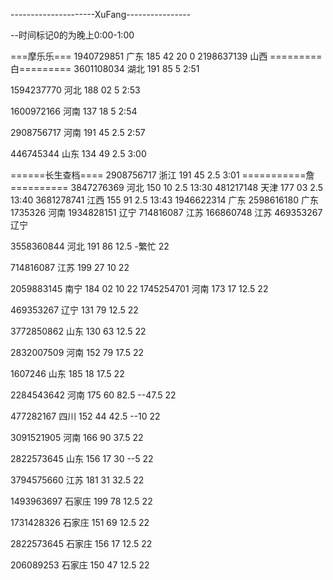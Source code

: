 ---------------------XuFang----------------

--时间标记0的为晚上0:00-1:00

===摩乐乐===
1940729851 广东 185 42 20
0
2198637139 山西
=========白=========
3601108034 湖北 191 85 5
2:51

1594237770 河北 188 02 5
2:53

1600972166 河南 137 18 5
2:54

2908756717 河南 191 45 2.5
2:57

446745344 山东 134 49 2.5
3:00

======长生查档====
2908756717 浙江 191 45 2.5
3:01
===========詹==========
3847276369 河北 150 10 2.5
13:30
481217148 天津 177 03 2.5
13:40
3681278741 江西 155 91 2.5
13:43
1946622314 广东
2598616180 广东
1735326 河南
1934828151 辽宁
714816087 江苏
166860748 江苏
469353267 辽宁

3558360844 河北 191 86 12.5 -繁忙
22

714816087 江苏 199 27 10
22

2059883145 南宁 184 02 10
22
1745254701 河南 173 17 12.5
22

469353267 辽宁 131 79 12.5 
22

3772850862 山东 130 63 12.5
22

2832007509 河南 152 79 17.5
22

1607246 山东 185 18 17.5
22

2284543642 河南 175 60 82.5  --47.5
22

477282167 四川 152 44 42.5  --10
22

3091521905 河南 166 90 37.5
22

2822573645 山东 156 17 30  --5
22

3794575660 江苏 181 31 32.5
22

1493963697 石家庄 199 78 12.5
22

1731428326 石家庄 151 69 12.5
22

2822573645 石家庄 156 17 12.5
22

206089253 石家庄 150 47 12.5
22



